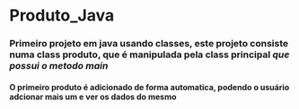 # Produto_Java

### Primeiro projeto em java usando classes, este projeto consiste numa class produto, que é manipulada pela class principal _que possui o metodo main_

#### O primeiro produto é adicionado de forma automatica, podendo o usuário adcionar mais um e ver os dados do mesmo
